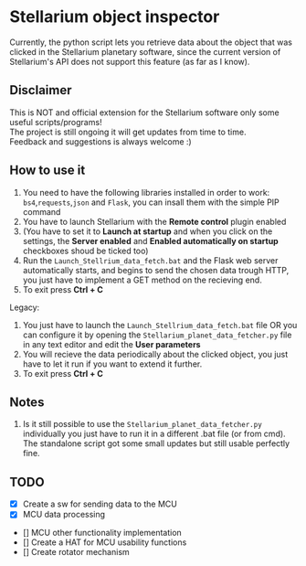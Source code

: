 # Stellarium object inspector

Currently, the python script lets you retrieve data about the object that was clicked in the Stellarium planetary software, since the current version of Stellarium's API does not support this feature (as far as I know). 

## Disclaimer
This is NOT and official extension for the Stellarium software only some useful scripts/programs!
<br/>The project is still ongoing it will get updates from time to time.
<br/>Feedback and suggestions is always welcome :)

## How to use it
1. You need to have the following libraries installed in order to work: `bs4`,`requests`,`json` and `Flask`, you can insall them with the simple PIP command
2. You have to launch Stellarium with the **Remote control** plugin enabled
3. (You have to set it to **Launch at startup** and when you click on the settings, the **Server enabled** and **Enabled automatically on startup** checkboxes shoud be ticked too)
4. Run the `Launch_Stellrium_data_fetch.bat` and the Flask web server automatically starts, and begins to send the chosen data trough HTTP, you just have to implement a GET method on the recieving end.
5. To exit press **Ctrl + C**

Legacy:
1. You just have to launch the `Launch_Stellrium_data_fetch.bat` file OR you can configure it by opening the `Stellarium_planet_data_fetcher.py` file in any text editor and edit the **User parameters**
2. You will recieve the data periodically about the clicked object, you just have to let it run if you want to extend it further.
3. To exit press **Ctrl + C**

## Notes
1. Is it still possible to use the `Stellarium_planet_data_fetcher.py` individually you just have to run it in a different .bat file (or from cmd). The standalone script got some small updates but still usable perfectly fine.

## TODO
- [x] Create a sw for sending data to the MCU
- [x] MCU data processing
- [] MCU other functionality implementation
- [] Create a HAT for MCU usability functions
- [] Create rotator mechanism

